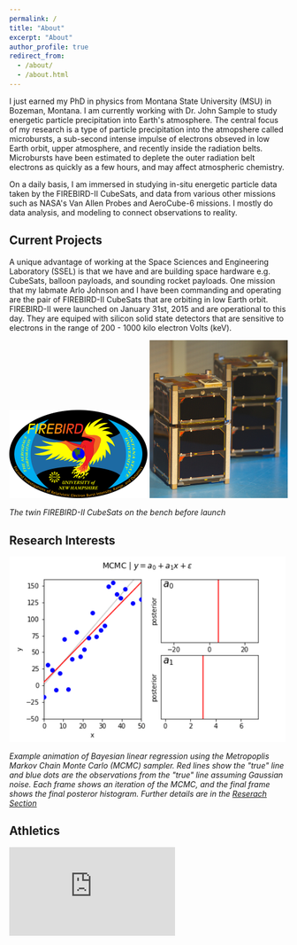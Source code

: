 ```yaml
---
permalink: /
title: "About"
excerpt: "About"
author_profile: true
redirect_from: 
  - /about/
  - /about.html
---
```


I just earned my PhD in physics from Montana State University (MSU) in Bozeman, Montana. I am currently working with Dr. John Sample to study energetic particle precipitation into Earth's atmosphere. The central focus of my research is a type of particle precipitation into the atmopshere called microbursts, a sub-second intense impulse of electrons obseved in low Earth orbit, upper atmosphere, and recently inside the radiation belts. Microbursts have been estimated to deplete the outer radiation belt electrons as quickly as a few hours, and may affect atmospheric chemistry.

On a daily basis, I am immersed in studying in-situ energetic particle data taken by the FIREBIRD-II CubeSats, and data from various other missions such as NASA's Van Allen Probes and AeroCube-6 missions. I mostly do data analysis, and modeling to connect observations to reality.

## Current Projects
A unique advantage of working at the Space Sciences and Engineering Laboratory (SSEL) is that we have and are building space hardware e.g. CubeSats, balloon payloads, and sounding rocket payloads. One mission that my labmate Arlo Johnson and I have been commanding and operating are the pair of FIREBIRD-II CubeSats that are orbiting in low Earth orbit. FIREBIRD-II were launched on January 31st, 2015 and are operational to this day. They are equiped with silicon solid state detectors that are sensitive to electrons in the range of 200 - 1000 kilo electron Volts (keV). 

<img src="../images/1_00_firebird_hires.png" alt="Drawing" style="width: 250px;"/>
<img src="../images/firebird_pose_v2.jpg" alt="Drawing" style="width: 250px;"/>

*The twin FIREBIRD-II CubeSats on the bench before launch*

## Research Interests

<img src="../images/linear_regression_from_scratch.gif" alt="Drawing" style="width: 500px;"/>

*Example animation of Bayesian linear regression using the Metropoplis Markov Chain Monte Carlo (MCMC) sampler. Red lines show the "true" line and blue dots are the observations from the "true" line assuming Gaussian noise. Each frame shows an iteration of the MCMC, and the final frame shows the final posteror histogram. Further details are in the [Reserach Section](www.stuff.com)*

## Athletics
<iframe height='160' width='300' frameborder='0' allowtransparency='true' scrolling='no' src='https://www.strava.com/athletes/1782724/activity-summary/cd29e2ae99bf84e71d1d33495b23b3f3aa636497'></iframe>
